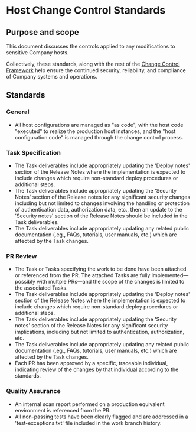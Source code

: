 # Host Change Control Standards

## Purpose and scope

This document discusses the controls applied to any modifications to sensitive Company hosts.


Collectively, these standards, along with the rest of the [Change Control Framework](../../change_control/Change%20Control%20Framework.md) help ensure the continued security, reliability, and compliance of Company systems and operations.



## Standards

### General

* All host configurations are managed as "as code", with the host code "executed" to realize the production host instances, and the "host configuration code" is managed through the change control process.

### Task Specification

* The Task deliverables include appropriately updating the 'Deploy notes' section of the Release Notes where the implementation is expected to include changes which require non-standard deploy procedures or additional steps.
* The Task deliverables include appropriately updating the 'Security Notes' section of the Release notes for any significant security changes including but not limited to changes involving the handling or protection of authentication data, authorization data, etc., then an update to the 'Security notes' section of the Release Notes should be included in the Task deliverables.
* The Task deliverables include appropriately updating any related public documentation (.eg., FAQs, tutorials, user manuals, etc.) which are affected by the Task changes.

### PR Review

* The Task or Tasks specifying the work to be done have been attached or referenced from the PR. The attached Tasks are fully implemented—possibly with multple PRs—and the scope of the changes is limited to the associated Tasks.
* The Task deliverables include appropriately updating the 'Deploy notes' section of the Release Notes where the implementation is expected to include changes which require non-standard deploy procedures or additional steps.
* The Task deliverables include appropriately updating the 'Security notes' section of the Release Notes for any significant security implications, including but not limited to authentication, authorization, etc.
* The Task deliverables include appropriately updating any related public documentation (.eg., FAQs, tutorials, user manuals, etc.) which are affected by the Task changes.
* Each PR has been approved by a specific, traceable individual, indicating review of the changes by that individual according to the standards.

### Quality Assurance

* An internal scan report performed on a production equivalent environment is referenced from the PR.
* All non-passing tests have been clearly flagged and are addressed in a 'test-exceptions.txt' file included in the work branch history.
